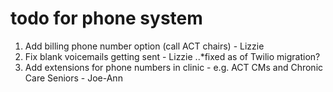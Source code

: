 # todo for phone system

1. Add billing phone number option (call ACT chairs) - Lizzie
2. Fix blank voicemails getting sent - Lizzie 
..*fixed as of Twilio migration?
3. Add extensions for phone numbers in clinic  - e.g. ACT CMs and Chronic Care Seniors - Joe-Ann
